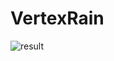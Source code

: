 # VertexRain


![result](https://github.com/golden-duck2/UnityGrassGeometryShaderSample/blob/master/VertexRain.gif?raw=true)
